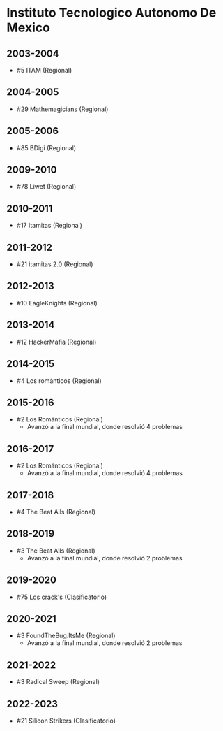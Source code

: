 # Instituto Tecnologico Autonomo De Mexico

## 2003-2004

- #5 ITAM (Regional)

## 2004-2005

- #29 Mathemagicians (Regional)

## 2005-2006

- #85 BDigi (Regional)

## 2009-2010

- #78 Liwet (Regional)

## 2010-2011

- #17 Itamitas (Regional)

## 2011-2012

- #21 itamitas 2.0 (Regional)

## 2012-2013

- #10 EagleKnights (Regional)

## 2013-2014

- #12 HackerMafia (Regional)

## 2014-2015

- #4 Los románticos (Regional)

## 2015-2016

- #2 Los Románticos (Regional)
  - Avanzó a la final mundial, donde resolvió 4 problemas

## 2016-2017

- #2 Los Románticos (Regional)
  - Avanzó a la final mundial, donde resolvió 4 problemas

## 2017-2018

- #4 The Beat Alls (Regional)

## 2018-2019

- #3 The Beat Alls (Regional)
  - Avanzó a la final mundial, donde resolvió 2 problemas

## 2019-2020

- #75 Los crack's (Clasificatorio)

## 2020-2021

- #3 FoundTheBug.ItsMe (Regional)
  - Avanzó a la final mundial, donde resolvió 2 problemas

## 2021-2022

- #3 Radical Sweep (Regional)

## 2022-2023

- #21 Silicon Strikers (Clasificatorio)


